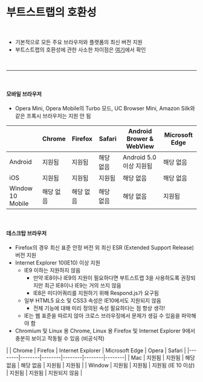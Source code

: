 # 부트스트랩의 호환성

<br/>

- 기본적으로 모든 주요 브라우저와 플랫폼의 최신 버전 지원
- 부트스트랩의 호환성에 관한 사소한 차이점은 [여기](https://getbootstrap.com/docs/4.5/getting-started/introduction)에서 확인

<br/>

- - -

<br/>

#### 모바일 브라우저

- Opera Mini, Opera Mobile의 Turbo 모드, UC Browser Mini, Amazon Silk와 같은 프록시 브라우저는 지원 안 됨

|  | Chrome | Firefox | Safari | Android Brower & WebView | Microsoft Edge |
|--------|--------|--------|--------|--------|--------|
|  Android | 지원됨 | 지원됨 | 해당 없음 | Android 5.0 이상 지원됨  | 해당 없음 |
| iOS | 지원됨 | 지원됨 | 지원됨 | 해당 없음 | 해당 없음 |
| Window 10 Mobile | 해당 없음 | 해당 없음 | 해당 없음 | 해당 없음 | 지원됨 |

<br/>

#### 데스크탑 브라우저

- Firefox의 경우 최신 표준 안정 버전 외 최신 ESR (Extended Support Release) 버전 지원
- Internet Explorer 10(IE10) 이상 지원
    - IE9 이하는 지원하지 않음
        - 만약 IE8이나 IE9의 지원이 필요하다면 부트스트랩 3을 사용하도록 권장되지만 최근 IE8이나 IE9는 거의 쓰지 않음
        - IE8은 미디어쿼리를 지원하기 위해 Respond.js가 요구됨
    - 일부 HTML5 요소 및 CSS3 속성은 IE10에서도 지원되지 않음
        - 전체 기능에 대해 미리 정의된 속성 필요하다는 점 항상 생각!
    - IE는 웹 표준을 따르지 않아 크로스 브라우징에서 문제가 생길 수 있음을 파악해야 함
- Chromium 및 Linux 용 Chrome, Linux 용 Firefox 및 Internet Explorer 9에서 충분히 보이고 작동될 수 있음 (비공식적)

|  | Chrome | Firefox | Internet Explorer | Microsoft Edge | Opera | Safari |
|--------|--------|--------|--------|--------|--------|
|  Mac | 지원됨 | 지원됨 | 해당 없음 | 해당 없음  | 지원됨 | 지원됨 |
| Window | 지원됨 | 지원됨 | 지원됨 (IE 10 이상) | 지원됨 | 지원됨 | 지원되지 않음 |



